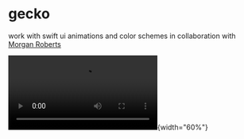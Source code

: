 # gecko
work with swift ui animations and color schemes
in collaboration with [Morgan Roberts](https://github.com/morgrob)



![logoAnimation](https://user-images.githubusercontent.com/69765035/177613742-c83d2388-0762-4328-a4a2-1193fee05b0b.MOV){width="60%"}
  
